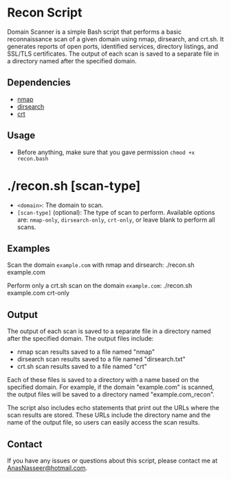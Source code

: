 # Recon Script
Domain Scanner is a simple Bash script that performs a basic reconnaissance scan of a given domain using nmap, dirsearch, and crt.sh. It generates reports of open ports, identified services, directory listings, and SSL/TLS certificates. The output of each scan is saved to a separate file in a directory named after the specified domain.

## Dependencies

- [nmap](https://nmap.org/)
- [dirsearch](https://github.com/maurosoria/dirsearch)
- [crt](https://crt.sh/)

## Usage
- Before anything, make sure that you gave permission `chmod +x recon.bash`

# ./recon.sh <domain> [scan-type]
- `<domain>`: The domain to scan.
- `[scan-type]` (optional): The type of scan to perform. Available options are: `nmap-only`, `dirsearch-only`, `crt-only`, or leave blank to perform all scans.

## Examples

Scan the domain `example.com` with nmap and dirsearch:
./recon.sh example.com

Perform only a crt.sh scan on the domain `example.com`:
./recon.sh example.com crt-only

## Output

The output of each scan is saved to a separate file in a directory named after the specified domain. The output files include:

- nmap scan results saved to a file named "nmap"
- dirsearch scan results saved to a file named "dirsearch.txt"
- crt.sh scan results saved to a file named "crt"

Each of these files is saved to a directory with a name based on the specified domain. For example, if the domain "example.com" is scanned, the output files will be saved to a directory named "example.com_recon".

The script also includes echo statements that print out the URLs where the scan results are stored. These URLs include the directory name and the name of the output file, so users can easily access the scan results.

## Contact

If you have any issues or questions about this script, please contact me at AnasNasseer@hotmail.com.
